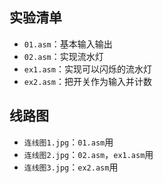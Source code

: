 
## 实验清单
- `01.asm`：基本输入输出
- `02.asm`：实现流水灯
- `ex1.asm`：实现可以闪烁的流水灯
- `ex2.asm`：把开关作为输入并计数

## 线路图
- `连线图1.jpg`：`01.asm`用
- `连线图2.jpg`：`02.asm`，`ex1.asm`用
- `连线图3.jpg`：`ex2.asm`用
